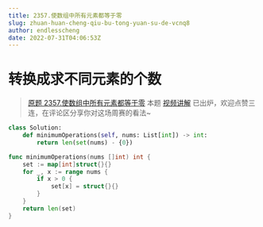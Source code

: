 ```yaml
---
title: 2357.使数组中所有元素都等于零
slug: zhuan-huan-cheng-qiu-bu-tong-yuan-su-de-vcnq8
author: endlesscheng
date: 2022-07-31T04:06:53Z
---
```

# 转换成求不同元素的个数
 
> [原题 2357.使数组中所有元素都等于零](https://leetcode.cn/problems/make-array-zero-by-subtracting-equal-amounts)
本题 [视频讲解](https://www.bilibili.com/video/BV1Ba411N78j) 已出炉，欢迎点赞三连，在评论区分享你对这场周赛的看法~

```py [sol1-Python3]
class Solution:
    def minimumOperations(self, nums: List[int]) -> int:
        return len(set(nums) - {0})
```

```go [sol1-Go]
func minimumOperations(nums []int) int {
	set := map[int]struct{}{}
	for _, x := range nums {
		if x > 0 {
			set[x] = struct{}{}
		}
	}
	return len(set)
}
```
